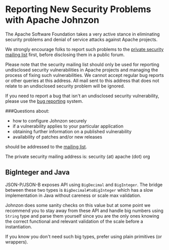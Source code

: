 <!---
Licensed to the Apache Software Foundation (ASF) under one
or more contributor license agreements.  See the NOTICE file
distributed with this work for additional information
regarding copyright ownership.  The ASF licenses this file
to you under the Apache License, Version 2.0 (the
"License"); you may not use this file except in compliance
with the License.  You may obtain a copy of the License at

  http://www.apache.org/licenses/LICENSE-2.0

Unless required by applicable law or agreed to in writing,
software distributed under the License is distributed on an
"AS IS" BASIS, WITHOUT WARRANTIES OR CONDITIONS OF ANY
KIND, either express or implied.  See the License for the
specific language governing permissions and limitations
under the License.
-->
# Reporting New Security Problems with Apache Johnzon

The Apache Software Foundation takes a very active stance in eliminating security problems and denial of service attacks against Apache projects.

We strongly encourage folks to report such problems to the [private security mailing list](http://www.apache.org/security/) first, before disclosing them in a public forum.

Please note that the security mailing list should only be used for reporting undisclosed security vulnerabilities in Apache projects and managing the process of fixing such vulnerabilities. 
We cannot accept regular bug reports or other queries at this address. All mail sent to this address that does not relate to an undisclosed security problem will be ignored.

If you need to report a bug that isn't an undisclosed security vulnerability, please use the [bug reporting](https://issues.apache.org/jira/browse/JOHNZON) system.

###Questions about:

* how to configure Johnzon securely
* if a vulnerability applies to your particular application
* obtaining further information on a published vulnerability
* availability of patches and/or new releases

should be addressed to the [mailing list](http://johnzon.apache.org/mail-lists.html).

The private security mailing address is: security (at) apache (dot) org

## BigInteger and Java

JSON-P/JSON-B exposes API using `BigDecimal` and `BigInteger`.
The bridge between these two types is `BigDecimal#toBigInteger` which has a slow implementation in Java without careness or scale max validation.

Johnzon does some sanity checks on this value but at some point we recommend you to stay away from these API and handle big numbers using `String` type and parse them yourself since you are the only ones knowing the correct functional and relevant validation of the scale before a instantiation.

If you know you don't need such big types, prefer using plain primitives (or wrappers).

